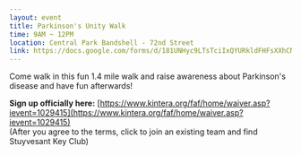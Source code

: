 ```yaml
---
layout: event
title: Parkinson's Unity Walk
time: 9AM ~ 12PM
location: Central Park Bandshell - 72nd Street
link: https://docs.google.com/forms/d/181UNHyc9LTsTciIxQYURkldFHFsXXhCNaJA-wGZ1aao
---
```

Come walk in this fun 1.4 mile walk and raise awareness about Parkinson's disease and have fun afterwards!

**Sign up officially here:** [https://www.kintera.org/faf/home/waiver.asp?ievent=1029415](https://www.kintera.org/faf/home/waiver.asp?ievent=1029415)
<br>(After you agree to the terms, click to join an existing team and find Stuyvesant Key Club)
